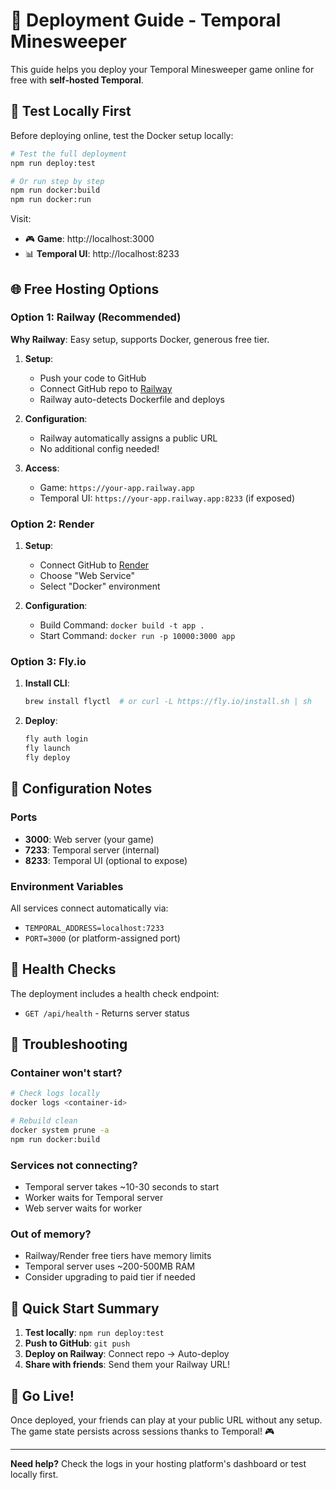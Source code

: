 # 🚀 Deployment Guide - Temporal Minesweeper

This guide helps you deploy your Temporal Minesweeper game online for free with **self-hosted Temporal**.

## 🧪 Test Locally First

Before deploying online, test the Docker setup locally:

```bash
# Test the full deployment
npm run deploy:test

# Or run step by step
npm run docker:build
npm run docker:run
```

Visit:
- 🎮 **Game**: http://localhost:3000
- 📊 **Temporal UI**: http://localhost:8233

## 🌐 Free Hosting Options

### Option 1: Railway (Recommended) 

**Why Railway**: Easy setup, supports Docker, generous free tier.

1. **Setup**:
   - Push your code to GitHub
   - Connect GitHub repo to [Railway](https://railway.app)
   - Railway auto-detects Dockerfile and deploys

2. **Configuration**: 
   - Railway automatically assigns a public URL
   - No additional config needed!

3. **Access**:
   - Game: `https://your-app.railway.app`
   - Temporal UI: `https://your-app.railway.app:8233` (if exposed)

### Option 2: Render

1. **Setup**:
   - Connect GitHub to [Render](https://render.com)
   - Choose "Web Service"
   - Select "Docker" environment

2. **Configuration**:
   - Build Command: `docker build -t app .`
   - Start Command: `docker run -p 10000:3000 app`

### Option 3: Fly.io

1. **Install CLI**: 
   ```bash
   brew install flyctl  # or curl -L https://fly.io/install.sh | sh
   ```

2. **Deploy**:
   ```bash
   fly auth login
   fly launch
   fly deploy
   ```

## 🔧 Configuration Notes

### Ports
- **3000**: Web server (your game)
- **7233**: Temporal server (internal)
- **8233**: Temporal UI (optional to expose)

### Environment Variables
All services connect automatically via:
- `TEMPORAL_ADDRESS=localhost:7233`
- `PORT=3000` (or platform-assigned port)

## 🏥 Health Checks

The deployment includes a health check endpoint:
- `GET /api/health` - Returns server status

## 🐛 Troubleshooting

### Container won't start?
```bash
# Check logs locally
docker logs <container-id>

# Rebuild clean
docker system prune -a
npm run docker:build
```

### Services not connecting?
- Temporal server takes ~10-30 seconds to start
- Worker waits for Temporal server
- Web server waits for worker

### Out of memory?
- Railway/Render free tiers have memory limits
- Temporal server uses ~200-500MB RAM
- Consider upgrading to paid tier if needed

## 🎯 Quick Start Summary

1. **Test locally**: `npm run deploy:test`
2. **Push to GitHub**: `git push`
3. **Deploy on Railway**: Connect repo → Auto-deploy
4. **Share with friends**: Send them your Railway URL!

## 🚀 Go Live!

Once deployed, your friends can play at your public URL without any setup. The game state persists across sessions thanks to Temporal! 🎮

---

**Need help?** Check the logs in your hosting platform's dashboard or test locally first. 